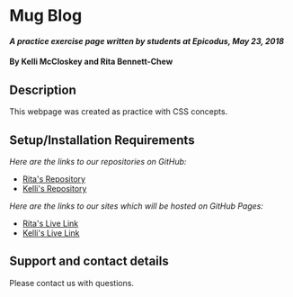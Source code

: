 # Mug Blog

#### _A practice exercise page written by students at Epicodus, May 23, 2018_

#### By Kelli McCloskey and Rita Bennett-Chew

## Description
This webpage was created as practice with CSS concepts.

## Setup/Installation Requirements
_Here are the links to our repositories on GitHub:_
* [Rita's Repository](https://github.com/ritabc/mug-blog)
* [Kelli's Repository](https://github.com/kellibrooke/mug-blog)

_Here are the links to our sites which will be hosted on GitHub Pages:_
* [Rita's Live Link](http://ritabc.github.io/mug-blog)
* [Kelli's Live Link](http://kellibrooke.github.io/mug-blog)

## Support and contact details
Please contact us with questions.
